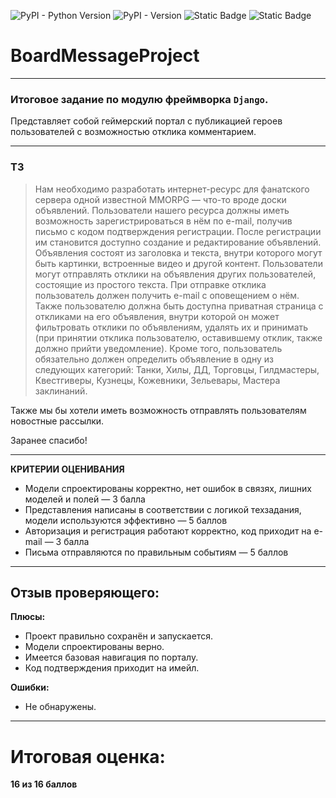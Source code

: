 ![PyPI - Python Version](https://img.shields.io/pypi/pyversions/Django)
![PyPI - Version](https://img.shields.io/pypi/v/django)
![Static Badge](https://img.shields.io/badge/Github-leroyspb-green%20)
![Static Badge](https://img.shields.io/badge/WELCOME-violet)


# BoardMessageProject 
___
### Итоговое задание по модулю фреймворка `Django`. 

Представляет собой геймерский портал с публикацией героев пользователей с возможностью отклика комментарием.

___
### ТЗ

>Нам необходимо разработать интернет-ресурс для фанатского сервера одной известной MMORPG — что-то вроде доски объявлений. Пользователи нашего ресурса должны иметь возможность зарегистрироваться в нём по e-mail, получив письмо с кодом подтверждения регистрации. После регистрации им становится доступно создание и редактирование объявлений. Объявления состоят из заголовка и текста, внутри которого могут быть картинки, встроенные видео и другой контент. Пользователи могут отправлять отклики на объявления других пользователей, состоящие из простого текста. При отправке отклика пользователь должен получить e-mail с оповещением о нём. Также пользователю должна быть доступна приватная страница с откликами на его объявления, внутри которой он может фильтровать отклики по объявлениям, удалять их и принимать (при принятии отклика пользователю, оставившему отклик, также должно прийти уведомление). Кроме того, пользователь обязательно должен определить объявление в одну из следующих категорий: Танки, Хилы, ДД, Торговцы, Гилдмастеры, Квестгиверы, Кузнецы, Кожевники, Зельевары, Мастера заклинаний.

Также мы бы хотели иметь возможность отправлять пользователям новостные рассылки.

Заранее спасибо!
___
**КРИТЕРИИ ОЦЕНИВАНИЯ**

- Модели спроектированы корректно, нет ошибок в связях, лишних моделей и полей — 3 балла
- Представления написаны в соответствии с логикой техзадания, модели используются эффективно — 5 баллов
- Авторизация и регистрация работают корректно, код приходит на e-mail — 3 балла
- Письма отправляются по правильным событиям — 5 баллов
___
## Отзыв проверяющего: 

**Плюсы:**
- Проект правильно сохранён и запускается.
- Модели спроектированы верно.
- Имеется базовая навигация по порталу.
- Код подтверждения приходит на имейл.

**Ошибки:**
- Не обнаружены. 
___
# Итоговая оценка:
**16 из 16 баллов**
